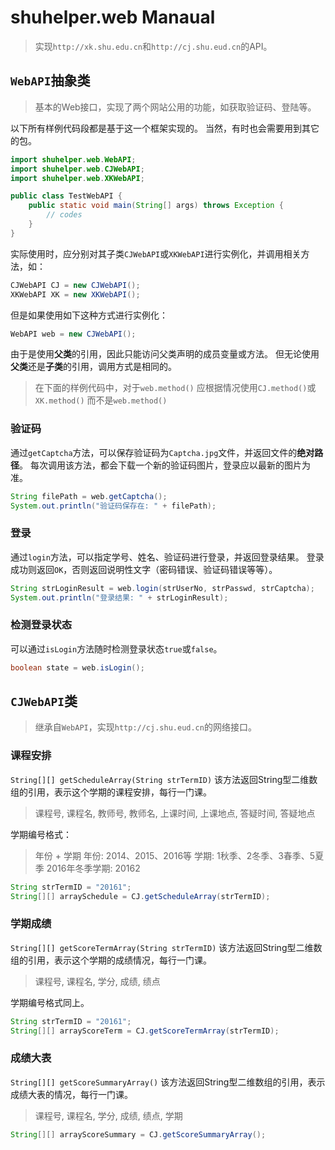 # shuhelper.web Manaual
> 实现`http://xk.shu.edu.cn`和`http://cj.shu.eud.cn`的API。

## `WebAPI`抽象类
> 基本的Web接口，实现了两个网站公用的功能，如获取验证码、登陆等。

以下所有样例代码段都是基于这一个框架实现的。
当然，有时也会需要用到其它的包。
```java
import shuhelper.web.WebAPI;
import shuhelper.web.CJWebAPI;
import shuhelper.web.XKWebAPI;

public class TestWebAPI {
	public static void main(String[] args) throws Exception {
		// codes
	}
}
```

实际使用时，应分别对其子类`CJWebAPI`或`XKWebAPI`进行实例化，并调用相关方法，如：
```java
CJWebAPI CJ = new CJWebAPI();
XKWebAPI XK = new XKWebAPI();
```

但是如果使用如下这种方式进行实例化：
```java
WebAPI web = new CJWebAPI();
```

由于是使用**父类**的引用，因此只能访问父类声明的成员变量或方法。
但无论使用**父类**还是**子类**的引用，调用方式是相同的。

> 在下面的样例代码中，对于`web.method()`
> 应根据情况使用`CJ.method()`或`XK.method()`
> 而不是`web.method()`

### 验证码
通过`getCaptcha`方法，可以保存验证码为`Captcha.jpg`文件，并返回文件的**绝对路径**。
每次调用该方法，都会下载一个新的验证码图片，登录应以最新的图片为准。
```java
String filePath = web.getCaptcha();
System.out.println("验证码保存在: " + filePath);
```

### 登录
通过`login`方法，可以指定学号、姓名、验证码进行登录，并返回登录结果。
登录成功则返回`OK`，否则返回说明性文字（密码错误、验证码错误等等）。
```java
String strLoginResult = web.login(strUserNo, strPasswd, strCaptcha);
System.out.println("登录结果: " + strLoginResult);
```

### 检测登录状态
可以通过`isLogin`方法随时检测登录状态`true`或`false`。
```java
boolean state = web.isLogin();
```

## `CJWebAPI`类
> 继承自`WebAPI`，实现`http://cj.shu.eud.cn`的网络接口。

### 课程安排
`String[][] getScheduleArray(String strTermID)`
该方法返回String型二维数组的引用，表示这个学期的课程安排，每行一门课。
> 课程号, 课程名, 教师号, 教师名, 上课时间, 上课地点, 答疑时间, 答疑地点

学期编号格式：
> 年份 + 学期
> 年份: 2014、2015、2016等
> 学期: 1秋季、2冬季、3春季、5夏季
> 2016年冬季学期: 20162

```java
String strTermID = "20161";
String[][] arraySchedule = CJ.getScheduleArray(strTermID);
```

### 学期成绩
`String[][] getScoreTermArray(String strTermID)`
该方法返回String型二维数组的引用，表示这个学期的成绩情况，每行一门课。
> 课程号, 课程名, 学分, 成绩, 绩点

学期编号格式同上。
```java
String strTermID = "20161";
String[][] arrayScoreTerm = CJ.getScoreTermArray(strTermID);
```

### 成绩大表
`String[][] getScoreSummaryArray()`
该方法返回String型二维数组的引用，表示成绩大表的情况，每行一门课。
> 课程号, 课程名, 学分, 成绩, 绩点, 学期

```java
String[][] arrayScoreSummary = CJ.getScoreSummaryArray();
```
